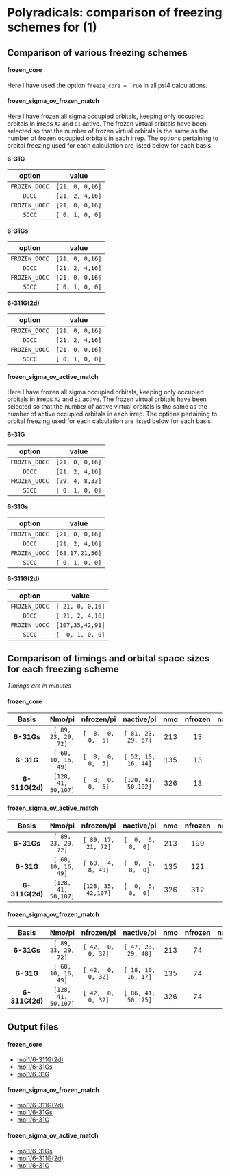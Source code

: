 # Polyradicals: comparison of freezing schemes for (1)

## Comparison of various freezing schemes
#### frozen_core
 Here I have used the option `freeze_core = True` in all psi4 calculations.

#### frozen_sigma_ov_frozen_match
 Here I have frozen all sigma occupied orbitals, keeping only occupied orbitals in irreps `A2` and `B1` active.
 The frozen virtual orbitals have been selected so that the number of frozen virtual orbitals is the 
 same as the number of frozen occupied orbitals in each irrep. The options pertaining to orbital freezing used for each 
 calculation are listed below for each basis.

 **6-31G**

 |option       | value          |
 |:-----------:|:--------------:|
 |`FROZEN_DOCC`|`[21, 0, 0,16]` |
 |`DOCC`       |`[21, 2, 4,16]` |
 |`FROZEN_UOCC`|`[21, 0, 0,16]` |
 |`SOCC`       |`[ 0, 1, 0, 0]` |

 **6-31Gs**

 |option       | value         |
 |:-----------:|:-------------:|
 |`FROZEN_DOCC`|`[21, 0, 0,16]`|
 |`DOCC`       |`[21, 2, 4,16]`|
 |`FROZEN_UOCC`|`[21, 0, 0,16]`|
 |`SOCC`       |`[ 0, 1, 0, 0]`|

 **6-311G(2d)**

 |option       | value         |
 |:-----------:|:-------------:|
 |`FROZEN_DOCC`|`[21, 0, 0,16]`|
 |`DOCC`       |`[21, 2, 4,16]`|
 |`FROZEN_UOCC`|`[21, 0, 0,16]`|
 |`SOCC`       |`[ 0, 1, 0, 0]`|

#### frozen_sigma_ov_active_match
 Here I have frozen all sigma occupied orbitals, keeping only occupied orbitals in irreps `A2` and `B1` active.
 The frozen virtual orbitals have been selected so that the number of active virtual orbitals is the 
 same as the number of active occupied orbitals in each irrep. The options pertaining to orbital freezing used for each 
 calculation are listed below for each basis.

 **6-31G**

 |option       | value         |
 |:-----------:|:-------------:|
 |`FROZEN_DOCC`|`[21, 0, 0,16]`|
 |`DOCC`       |`[21, 2, 4,16]`|
 |`FROZEN_UOCC`|`[39, 4, 8,33]`|
 |`SOCC`       |`[ 0, 1, 0, 0]`|

 **6-31Gs**

 |option       | value         |
 |:-----------:|:-------------:|
 |`FROZEN_DOCC`|`[21, 0, 0,16]`|
 |`DOCC`       |`[21, 2, 4,16]`|
 |`FROZEN_UOCC`|`[68,17,21,56]`|
 |`SOCC`       |`[ 0, 1, 0, 0]`|

 **6-311G(2d)**

 |option       | value          |
 |:-----------:|:--------------:|
 |`FROZEN_DOCC`|`[ 21, 0, 0,16]`|
 |`DOCC`       |`[ 21, 2, 4,16]`|
 |`FROZEN_UOCC`|`[107,35,42,91]`|
 |`SOCC`       |`[  0, 1, 0, 0]`|

## Comparison of timings and orbital space sizes for each freezing scheme
 *Timings are in minutes*

#### frozen_core

| Basis               | Nmo/pi              | nfrozen/pi          | nactive/pi          | nmo        | nfrozen    | nactive    | timing     |
| :-----------------: | :-----------------: | :-----------------: | :-----------------: | :--------: | :--------: | :--------: | :--------: |
| **6-31Gs**          | `[ 89, 23, 29, 72]` | `[  8,  0,  0,  5]` | `[ 81, 23, 29, 67]` | 213        | 13         | 200        | 78.78      |
| **6-31G**           | `[ 60, 10, 16, 49]` | `[  8,  0,  0,  5]` | `[ 52, 10, 16, 44]` | 135        | 13         | 122        | 12.22      |
| **6-311G(2d)**      | `[128, 41, 50,107]` | `[  8,  0,  0,  5]` | `[120, 41, 50,102]` | 326        | 13         | 313        | 316.92     |

#### frozen_sigma_ov_active_match

|       Basis       |      Nmo/pi       |    nfrozen/pi     |    nactive/pi     |   nmo    | nfrozen  | nactive  |  timing  |
|:-----------------:|:-----------------:|:-----------------:|:-----------------:|:--------:|:--------:|:--------:|:--------:|
|    **6-31Gs**     |`[ 89, 23, 29, 72]`|`[ 89, 17, 21, 72]`|`[  0,  6,  8,  0]`|   213    |   199    |    14    |   2.28   |
|     **6-31G**     |`[ 60, 10, 16, 49]`|`[ 60,  4,  8, 49]`|`[  0,  6,  8,  0]`|   135    |   121    |    14    |   0.68   |
|  **6-311G(2d)**   |`[128, 41, 50,107]`|`[128, 35, 42,107]`|`[  0,  6,  8,  0]`|   326    |   312    |    14    |   9.50   |



#### frozen_sigma_ov_frozen_match

|       Basis       |      Nmo/pi       |    nfrozen/pi     |    nactive/pi     |   nmo    | nfrozen  | nactive  |  timing  |
|:-----------------:|:-----------------:|:-----------------:|:-----------------:|:--------:|:--------:|:--------:|:--------:|
|    **6-31Gs**     |`[ 89, 23, 29, 72]`|`[ 42,  0,  0, 32]`|`[ 47, 23, 29, 40]`|   213    |    74    |   139    |   4.55   |
|     **6-31G**     |`[ 60, 10, 16, 49]`|`[ 42,  0,  0, 32]`|`[ 18, 10, 16, 17]`|   135    |    74    |    61    |   0.92   |
|  **6-311G(2d)**   |`[128, 41, 50,107]`|`[ 42,  0,  0, 32]`|`[ 86, 41, 50, 75]`|   326    |    74    |   252    |  49.30   |



## Output files
#### frozen_core
   - [mol1/6-311G(2d)](frozen_core_mol1_6-311G_2d_outfile.txt)
   - [mol1/6-31Gs](frozen_core_mol1_6-31Gs_outfile.txt)
   - [mol1/6-31G](frozen_core_mol1_6-31G_outfile.txt)
#### frozen_sigma_ov_frozen_match
   - [mol1/6-311G(2d)](frozen_sigma_ov_frozen_match_mol1_6-311G_2d_outfile.txt)
   - [mol1/6-31Gs](frozen_sigma_ov_frozen_match_mol1_6-31Gs_outfile.txt)
   - [mol1/6-31G](frozen_sigma_ov_frozen_match_mol1_6-31G_outfile.txt)
#### frozen_sigma_ov_active_match
   - [mol1/6-31Gs](frozen_sigma_ov_active_match_mol1_6-31Gs_outfile.txt)
   - [mol1/6-311G(2d)](frozen_sigma_ov_active_match_mol1_6-311G_2d_outfile.txt)
   - [mol1/6-31G](frozen_sigma_ov_active_match_mol1_6-31G_outfile.txt)
